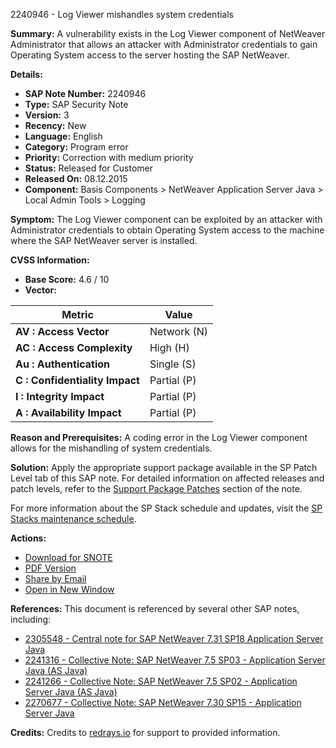 2240946 - Log Viewer mishandles system credentials

**Summary:**
A vulnerability exists in the Log Viewer component of NetWeaver Administrator that allows an attacker with Administrator credentials to gain Operating System access to the server hosting the SAP NetWeaver.

**Details:**

- **SAP Note Number:** 2240946
- **Type:** SAP Security Note
- **Version:** 3
- **Recency:** New
- **Language:** English
- **Category:** Program error
- **Priority:** Correction with medium priority
- **Status:** Released for Customer
- **Released On:** 08.12.2015
- **Component:** Basis Components > NetWeaver Application Server Java > Local Admin Tools > Logging

**Symptom:**
The Log Viewer component can be exploited by an attacker with Administrator credentials to obtain Operating System access to the machine where the SAP NetWeaver server is installed.

**CVSS Information:**
- **Base Score:** 4.6 / 10
- **Vector:**

| Metric                  | Value         |
| ----------------------- | ------------- |
| **AV : Access Vector**  | Network (N)   |
| **AC : Access Complexity** | High (H)    |
| **Au : Authentication** | Single (S)    |
| **C : Confidentiality Impact** | Partial (P) |
| **I : Integrity Impact** | Partial (P)  |
| **A : Availability Impact** | Partial (P) |

**Reason and Prerequisites:**
A coding error in the Log Viewer component allows for the mishandling of system credentials.

**Solution:**
Apply the appropriate support package available in the SP Patch Level tab of this SAP note. For detailed information on affected releases and patch levels, refer to the [Support Package Patches](https://me.sap.com/sap/support/swdc/notes?cvnr=73554900100200001606&support_package=SP000&patch_level=000003) section of the note.

For more information about the SP Stack schedule and updates, visit the [SP Stacks maintenance schedule](https://support.sap.com/swdc).

**Actions:**
- [Download for SNOTE](https://notesdownloads.sap.com/note/0040000018204022017)
- [PDF Version](https://userapps.support.sap.com/sap/support/sfm/notes/print/0002240946?language=en-US&token=DF688F4E5C0F43DF8EF00A714BA2D87B)
- [Share by Email](https://me.sap.com/action/sharebyemail)
- [Open in New Window](https://me.sap.com/action/opennewwindow)

**References:**
This document is referenced by several other SAP notes, including:
- [2305548 - Central note for SAP NetWeaver 7.31 SP18 Application Server Java](https://me.sap.com/notes/2305548)
- [2241316 - Collective Note: SAP NetWeaver 7.5 SP03 - Application Server Java (AS Java)](https://me.sap.com/notes/2241316)
- [2241266 - Collective Note: SAP NetWeaver 7.5 SP02 - Application Server Java (AS Java)](https://me.sap.com/notes/2241266)
- [2270677 - Collective Note: SAP NetWeaver 7.30 SP15 - Application Server Java](https://me.sap.com/notes/2270677)

**Credits:**
Credits to [redrays.io](https://redrays.io) for support to provided information.